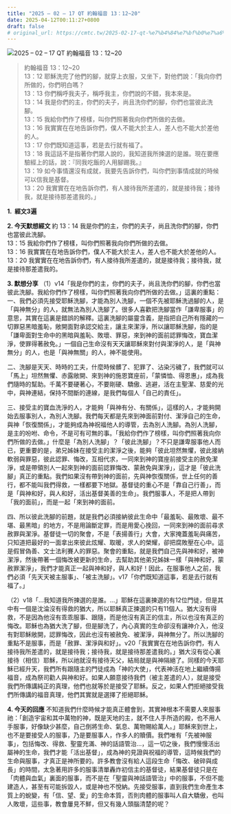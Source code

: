 ```yaml
---
title: "2025 – 02 – 17 QT 約翰福音 13：12~20"
date: 2025-04-12T00:11:27+0800
draft: false
# original_url: https://cmtc.tw/2025-02-17-qt-%e7%b4%84%e7%bf%b0%e7%a6%8f%e9%9f%b3-13%ef%bc%9a1220
---
```


![2025 – 02 – 17 QT 約翰福音 13：12\~20](/images/qt.jpg  "2025 – 02 – 17 QT 約翰福音 13：12\~20")

> 約翰福音 13：12\~20  
> 13：12 耶穌洗完了他們的腳，就穿上衣服，又坐下，對他們說：「我向你們所做的，你們明白嗎？  
> 13：13 你們稱呼我夫子，稱呼我主，你們說的不錯，我本來是。  
> 13：14 我是你們的主，你們的夫子，尚且洗你們的腳，你們也當彼此洗腳。  
> 13：15 我給你們作了榜樣，叫你們照著我向你們所做的去做。  
> 13：16 我實實在在地告訴你們，僕人不能大於主人，差人也不能大於差他的人。  
> 13：17 你們既知道這事，若是去行就有福了。  
> 13：18 我這話不是指著你們眾人說的，我知道我所揀選的是誰。現在要應驗經上的話，說：『同我吃飯的人用腳踢我。』  
> 13：19 如今事情還沒有成就，我要先告訴你們，叫你們到事情成就的時候可以信我是基督。  
> 13：20 我實實在在地告訴你們，有人接待我所差遣的，就是接待我；接待我，就是接待那差遣我的。」

**1.  經文3遍**

**2. 今天默想經文**
約 13：14 我是你們的主，你們的夫子，尚且洗你們的腳，你們也當彼此洗腳。  
13：15 我給你們作了榜樣，叫你們照著我向你們所做的去做。  
13：16 我實實在在地告訴你們，僕人不能大於主人，差人也不能大於差他的人。  
13：20 我實實在在地告訴你們，有人接待我所差遣的，就是接待我；接待我，就是接待那差遣我的。

**3. 默想分享**
（1）v14「我是你們的主，你們的夫子，尚且洗你們的腳，你們也當彼此洗腳。我給你們作了榜樣，叫你們照著我向你們所做的去做。」這裏的重點：  
一、我們必須先接受耶穌洗腳，才能為別人洗腳，一個不先被耶穌洗過腳的人，是「與神無分」的人，就無法為別人洗腳了。很多人喜歡把洗腳當作「謙卑服事」的意思，其實在這裏是錯誤的解釋。這裏洗腳的屬靈含義，是指把自己所有隱藏的一切罪惡黑暗羞恥，敞開面對承認交給主，讓主來潔淨，所以讓耶穌洗腳，指的是「謙卑面對生命中的黑暗與羞恥、敗壞、罪惡，來到神的面前認罪悔改，寶血潔淨，使罪得著赦免。」一個自己生命沒有天天讓耶穌來對付與潔淨的人，是「與神無分」的人，也是「與神無關」的人，神不能使用。

二、洗腳是天天、時時的工夫，什麼時候髒了、犯罪了、沾染污穢了，我們就可以「馬上」坦然無懼、赤露敞開、來到神的施恩寶座前，「蒙憐恤、得恩惠」，成為我們隨時的幫助。千萬不要硬著心，不要剛硬、驕傲、逃避，活在主聖潔、慈愛的光中，與神連結，保持不間斷的連線，是我們每個人「自己的責任」。

三、接受主的寶血洗淨的人，才能夠「與神有分、有關係」，這樣的人，才能夠開始去服事別人，為別人洗腳。我們每天都是先來到神面前對付、潔淨自己的生命，與神「恢復關係」，才能夠成為神祝福他人的導管，去為別人洗腳。為別人洗腳，是主的吩咐、命令，不是可有可無的事。「我給你們作了榜樣，叫你們照著我向你們所做的去做。」什麼是「為別人洗腳」？「彼此洗腳」？不只是謙卑服事他人而已，更重要的是，弟兄姊妹在接受主的潔淨之後，能夠「彼此坦然無懼，彼此接納軟弱與罪惡，彼此認罪、悔改，互相代求，一同來到神的寶座前接受主的赦免潔淨，或是帶領別人一起來到神的面前認罪悔改、蒙赦免與潔淨」，這才是「彼此洗腳」真正的重點。我們如果沒有帶到神的面前，先與神恢復關係，世上任何的善行，都不能叫我們得救，一樣都要下地獄。基督徒的重心不是「靠自己行善」，而是「與神和好，與人和好，活出基督美善的生命」。我們服事人，不是把人帶到「我的面前」，而是一起「來到神的面前。

四、所以彼此洗腳的前題，就是我們必須接納彼此生命中「最羞恥、最敗壞、最不堪、最黑暗」的地方，不是用論斷定罪，而是用愛心挽回，一同來到神的面前尋求赦罪與潔淨。基督徒一切的聚會，不是「表揚善行」大會，大家掩蓋羞恥與痛苦，只知道把最好的一面拿出來彼此炫耀、取暖，求人的榮耀，卻把腐敗壓在心中。這是假冒偽善、文士法利賽人的罪惡。聚會的重點，就是我們自己先與神和好，被神潔淨，然後帶著一個悔改被更新的生命，去幫助其他弟兄姊妹一樣「與神和好，蒙赦罪潔淨」，我們才能真正一起與神和好，與人和好！因此，在服事他人之前，我們必須「先天天被主服事」、「被主洗腳」。v17「你們既知道這事，若是去行就有福了。」

（2）v18「…我知道我所揀選的是誰。…」耶穌在這裏揀選的有12位門徒，但是其中有一個是沈淪沒有得救的猶大，所以耶穌真正揀選的只有11個人。猶大沒有得救，不是因為他沒有乖乖服事、跟隨，而是他沒有真正的信主，所以也沒有真正的悔改。耶穌也為猶大洗了腳，但是腳洗了，內心真實的生命卻沒有讓神介入，他沒有對耶穌敞開，認罪悔改，因此也沒有被赦免、被潔淨，與神無分了。所以洗腳的重點不是服事，而是「赦罪、潔淨與和好」。v20「我實實在在地告訴你們，有人接待我所差遣的，就是接待我；接待我，就是接待那差遣我的。」猶大沒有從心裏接待（相信）耶穌，所以祂就沒有接待天父，結局就是與神隔絕了。同樣的今天耶穌已經升天，我們所有跟隨主的門徒成為「神的大使」，代表神活在地上繼續傳揚福音，成為祭司勸人與神和好。如果人願意接待我們（被主差遣的人），就是接受我們所傳講純正的真理，他們也就等於是接受了耶穌。反之，如果人們拒絕接受我們所傳講的福音真理，他們其實就是選擇了拒絕耶穌。

**4. 今天的回應**
不知道我們什麼時候才能真正體會到，其實神根本不需要人來服事祂：「創造宇宙和其中萬物的神，既是天地的主，就不住人手所造的殿，也不用人手服事，好像缺少甚麼，自己倒將生命、氣息、萬物賜給萬人。」耶穌來到世上，也不是要接受人的服事，乃是要服事人，作多人的贖價。我們唯有「先被神服事」，包括悔改、得救、聖靈充滿、神的話語管治…，這一切之後，我們慢慢活出屬神的生命，我們才能「活出基督」，成為神的見證與祝福的導管，這時候我們的生命與服事，才真正是神所要的。許多教會沒有給人這段生命「悔改、破碎與成長」的時間，太急著用許多的服事清單轟炸初信主的基督徒，結果基督徒只是在「肉體與血氣」裏面的服事，而不是在「聖靈與神話語管治」中的服事，不但不能建造人，甚至有可能拆毀人，或是神也不悅納。先接受服事，直到我們生命產生本質上的蛻變，有「信、望、愛」的生命本質，否則肉體的服事叫人自大驕傲，也叫人敗壞，這些事，教會屢見不鮮，但又有幾人頭腦清楚的呢？
